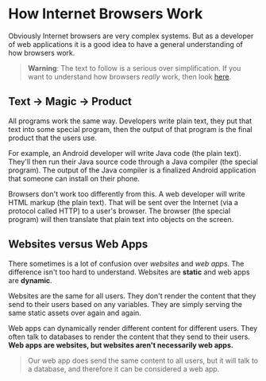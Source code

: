 How Internet Browsers Work
==========================

Obviously Internet browsers are very complex systems. But as a developer of web
applications it is a good idea to have a general understanding of how browsers
work.

> **Warning**: The text to follow is a serious over simplification. If you want
to understand how browsers *really* work, then look [here](http://www.html5rocks.com/en/tutorials/internals/howbrowserswork/).

## Text -> Magic -> Product

All programs work the same way. Developers write plain text, they put that text
into some special program, then the output of that program is the final product
that the users use.

For example, an Android developer will write Java code (the plain text). They'll
then run their Java source code through a Java compiler (the special program).
The output of the Java compiler is a finalized Android application that someone
can install on their phone.

Browsers don't work too differently from this. A web developer will write HTML
markup (the plain text). That will be sent over the Internet (via a protocol
called HTTP) to a user's browser. The browser (the special program) will then
translate that plain text into objects on the screen.

## Websites versus Web Apps

There sometimes is a lot of confusion over *websites* and *web apps*. The
difference isn't too hard to understand. Websites are **static** and web apps
are **dynamic**.

Websites are the same for all users. They don't render the content that they send
to their users based on any variables. They are simply serving the same static
assets over again and again.

Web apps can dynamically render different content for different users. They often
talk to databases to render the content that they send to their users. **Web
apps are websites, but websites aren't necessarily web apps.**

> Our web app does send the same content to all users, but it will talk to a
database, and therefore it can be considered a web app.
